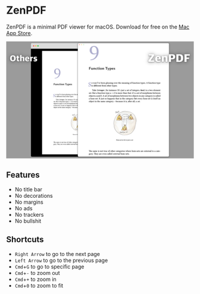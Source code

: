 # ZenPDF

ZenPDF is a minimal PDF viewer for macOS. Download for free on the [Mac App Store](https://apps.apple.com/app/zenpdf/id6736846944).

![Comparison](./comparison.webp)

## Features

- No title bar
- No decorations
- No margins
- No ads
- No trackers
- No bullshit

## Shortcuts

- `Right Arrow` to go to the next page
- `Left Arrow` to go to the previous page
- `Cmd`+`G` to go to specific page
- `Cmd`+`-` to zoom out
- `Cmd`+`+` to zoom in
- `Cmd`+`0` to zoom to fit
